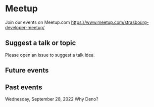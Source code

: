 # Meetup

Join our events on Meetup.com 
https://www.meetup.com/strasbourg-developer-meetup/

## Suggest a talk or topic

Please open an issue to suggest a talk idea.

## Future events

## Past events

Wednesday, September 28, 2022
Why Deno?
